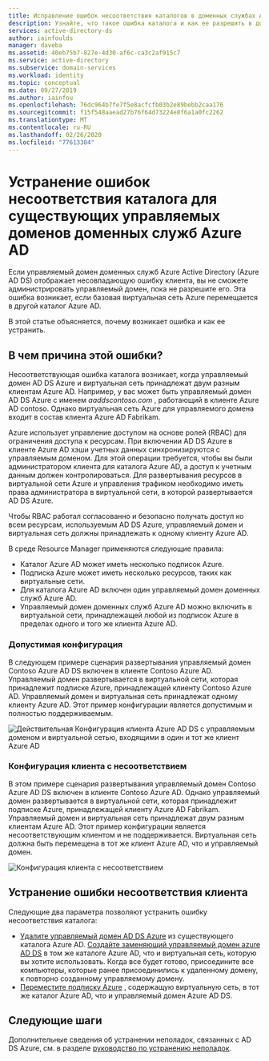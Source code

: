```yaml
---
title: Исправление ошибок несоответствия каталогов в доменных службах Azure AD | Документация Майкрософт
description: Узнайте, что такое ошибка каталога и как ее разрешить в доменных службах Azure AD.
services: active-directory-ds
author: iainfoulds
manager: daveba
ms.assetid: 40eb75b7-827e-4d30-af6c-ca3c2af915c7
ms.service: active-directory
ms.subservice: domain-services
ms.workload: identity
ms.topic: conceptual
ms.date: 09/27/2019
ms.author: iainfou
ms.openlocfilehash: 76dc964b7fe7f5e8acfcfb03b2e89bebb2caa176
ms.sourcegitcommit: f15f548aaead27b76f64d73224e8f6a1a0fc2262
ms.translationtype: MT
ms.contentlocale: ru-RU
ms.lasthandoff: 02/26/2020
ms.locfileid: "77613384"
---
```

# <a name="resolve-mismatched-directory-errors-for-existing-azure-ad-domain-services-managed-domains"></a>Устранение ошибок несоответствия каталога для существующих управляемых доменов доменных служб Azure AD

Если управляемый домен доменных служб Azure Active Directory (Azure AD DS) отображает несовпадающую ошибку клиента, вы не сможете администрировать управляемый домен, пока не разрешите его. Эта ошибка возникает, если базовая виртуальная сеть Azure перемещается в другой каталог Azure AD.

В этой статье объясняется, почему возникает ошибка и как ее устранить.

## <a name="what-causes-this-error"></a>В чем причина этой ошибки?

Несоответствующая ошибка каталога возникает, когда управляемый домен AD DS Azure и виртуальная сеть принадлежат двум разным клиентам Azure AD. Например, у вас может быть управляемый домен AD DS Azure с именем *aaddscontoso.com* , работающий в клиенте Azure AD contoso. Однако виртуальная сеть Azure для управляемого домена входит в состав клиента Azure AD Fabrikam.

Azure использует управление доступом на основе ролей (RBAC) для ограничения доступа к ресурсам. При включении AD DS Azure в клиенте Azure AD хэши учетных данных синхронизируются с управляемым доменом. Для этой операции требуется, чтобы вы были администратором клиента для каталога Azure AD, а доступ к учетным данным должен контролироваться. Для развертывания ресурсов в виртуальной сети Azure и управления трафиком необходимо иметь права администратора в виртуальной сети, в которой развертывается AD DS Azure.

Чтобы RBAC работал согласованно и безопасно получать доступ ко всем ресурсам, используемым AD DS Azure, управляемый домен и виртуальная сеть должны принадлежать к одному клиенту Azure AD.

В среде Resource Manager применяются следующие правила:

- Каталог Azure AD может иметь несколько подписок Azure.
- Подписка Azure может иметь несколько ресурсов, таких как виртуальные сети.
- Для каталога Azure AD включен один управляемый домен доменных служб Azure AD.
- Управляемый домен доменных служб Azure AD можно включить в виртуальной сети, принадлежащей любой из подписок Azure в пределах одного и того же клиента Azure AD.

### <a name="valid-configuration"></a>Допустимая конфигурация

В следующем примере сценария развертывания управляемый домен Contoso Azure AD DS включен в клиенте Contoso Azure AD. Управляемый домен развертывается в виртуальной сети, которая принадлежит подписке Azure, принадлежащей клиенту Contoso Azure AD. Управляемый домен и виртуальная сеть принадлежат одному клиенту Azure AD. Этот пример конфигурации является допустимым и полностью поддерживаемым.

![Действительная Конфигурация клиента Azure AD DS с управляемым доменом и виртуальной сетью, входящими в один и тот же клиент Azure AD](./media/getting-started/valid-tenant-config.png)

### <a name="mismatched-tenant-configuration"></a>Конфигурация клиента с несоответствием

В этом примере сценария развертывания управляемый домен Contoso Azure AD DS включен в клиенте Contoso Azure AD. Однако управляемый домен развертывается в виртуальной сети, которая принадлежит подписке Azure, принадлежащей клиенту Azure AD Fabrikam. Управляемый домен и виртуальная сеть принадлежат двум разным клиентам Azure AD. Этот пример конфигурации является несоответствующим клиентом и не поддерживается. Виртуальная сеть должна быть перемещена в тот же клиент Azure AD, что и управляемый домен.

![Конфигурация клиента с несоответствием](./media/getting-started/mismatched-tenant-config.png)

## <a name="resolve-mismatched-tenant-error"></a>Устранение ошибки несоответствия клиента

Следующие два параметра позволяют устранить ошибку несоответствия каталога:

* [Удалите управляемый домен AD DS Azure](delete-aadds.md) из существующего каталога Azure AD. [Создайте заменяющий управляемый домен azure AD DS](tutorial-create-instance.md) в том же каталоге Azure AD, что и виртуальная сеть, которую вы хотите использовать. Когда все будет готово, присоедините все компьютеры, которые ранее присоединились к удаленному домену, к повторно созданному управляемому домену.
* [Переместите подписку Azure](../cost-management-billing/manage/billing-subscription-transfer.md) , содержащую виртуальную сеть, в тот же каталог Azure AD, что и управляемый домен Azure AD DS.

## <a name="next-steps"></a>Следующие шаги

Дополнительные сведения об устранении неполадок, связанных с AD DS Azure, см. в разделе [руководство по устранению неполадок](troubleshoot.md).
